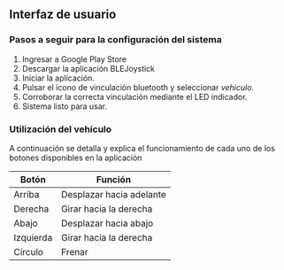 ## Interfaz de usuario
### Pasos a seguir para la configuración del sistema
1. Ingresar a Google Play Store
2. Descargar la aplicación BLEJoystick
3. Iniciar la aplicación.
4. Pulsar el ícono de vinculación bluetooth y seleccionar *vehiculo*.
5. Corroborar la correcta vinculación mediante el LED indicador.
6. Sistema listo para usar.

### Utilización del vehículo

A continuación se detalla y explica el funcionamiento 
de cada uno de los botones disponibles en la aplicación

| Botón     | Función                    |
| --------- | -------------------------- |
| Arriba    |  Desplazar hacia adelante  |
| Derecha   |  Girar hacia la derecha    | 
| Abajo     |  Desplazar hacia abajo     | 
| Izquierda |  Girar hacia la derecha    | 
| Círculo   |  Frenar                    | 